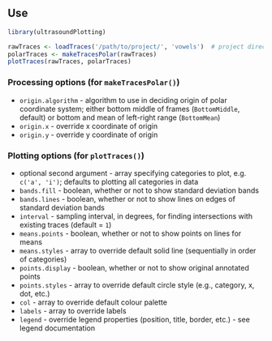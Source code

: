 ## Use

```R
library(ultrasoundPlotting)

rawTraces <- loadTraces('/path/to/project/', 'vowels')  # project directory containing UltraTrace metadata file; tier to identify non-empty elements from for categories to plot
polarTraces <- makeTracesPolar(rawTraces)
plotTraces(rawTraces, polarTraces)
```

### Processing options (for `makeTracesPolar()`)
* `origin.algorithm` - algorithm to use in deciding origin of polar coordinate system; either bottom middle of frames (`BottomMiddle`, default) or bottom and mean of left-right range (`BottomMean`)
* `origin.x` - override x coordinate of origin
* `origin.y` - override y coordinate of origin

### Plotting options (for `plotTraces()`)
* optional second argument - array specifying categories to plot, e.g. `c('a', 'i')`; defaults to plotting all categories in data
* `bands.fill` - boolean, whether or not to show standard deviation bands
* `bands.lines` - boolean, whether or not to show lines on edges of standard deviation bands
* `interval` - sampling interval, in degrees, for finding intersections with existing traces (default = `1`)
* `means.points` - boolean, whether or not to show points on lines for means
* `means.styles` - array to override default solid line (sequentially in order of categories)
* `points.display` - boolean, whether or not to show original annotated points
* `points.styles` - array to override default circle style (e.g., category, x, dot, etc.)
* `col` - array to override default colour palette
* `labels` - array to override labels
* `legend` - override legend properties (position, title, border, etc.) - see legend documentation
